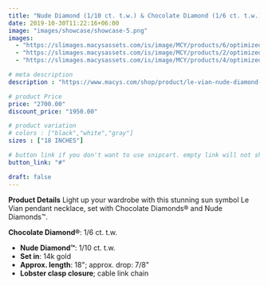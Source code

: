 ```yaml
---
title: "Nude Diamond (1/10 ct. t.w.) & Chocolate Diamond (1/6 ct. t.w.) Sun Pendant Necklace in 14k Gold"
date: 2019-10-30T11:22:16+06:00
image: "images/showcase/showcase-5.png"
images: 
  - "https://slimages.macysassets.com/is/image/MCY/products/6/optimized/20696266_fpx.tif?op_sharpen=1&wid=500&fit=fit,1&fmt=webp"
  - "https://slimages.macysassets.com/is/image/MCY/products/2/optimized/24460152_fpx.tif?op_sharpen=1&wid=500&fit=fit,1&fmt=webp"
  - "https://slimages.macysassets.com/is/image/MCY/products/4/optimized/24656084_fpx.tif?op_sharpen=1&wid=500&fit=fit,1&fmt=webp"

# meta description
description : "https://www.macys.com/shop/product/le-vian-nude-diamond-1-10-ct.-t.w.-chocolate-diamond-1-6-ct.-t.w.-sun-pendant-necklace-in-14k-gold-18-2-extender?ID=13419468&isDlp=true"

# product Price
price: "2700.00"
discount_price: "1950.00"

# product variation
# colors : ["black","white","gray"]
sizes : ["18 INCHES"]

# button link if you don't want to use snipcart. empty link will not show button
button_link: "#"

draft: false
---
```


**Product Details**
Light up your wardrobe with this stunning sun symbol Le Vian pendant necklace, set with Chocolate Diamonds® and Nude Diamonds™.

**Chocolate Diamond®**: 1/6 ct. t.w.
- **Nude Diamond™**: 1/10 ct. t.w.
- **Set in**: 14k gold
- **Approx. length**: 18"; approx. drop: 7/8"
- **Lobster clasp closure**; cable link chain
